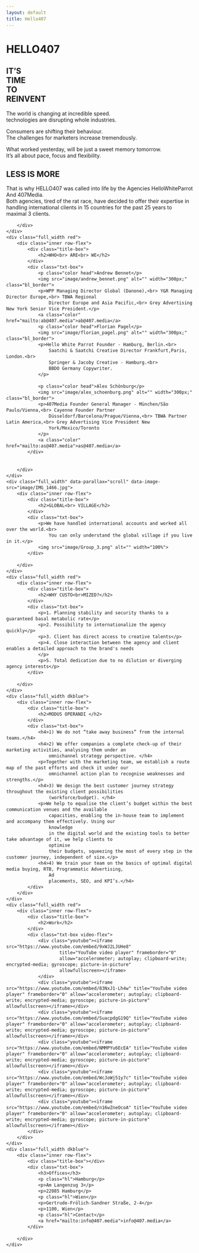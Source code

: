 ```yaml
---
layout: default
title: Hello407
---
```


<main>
    <div class="full_width first" data-parallax="scroll" data-image-src="image/phone.png">
        <h1>HELLO<span class="hl">407</span></h1>
        <!-- <img src="image/Group_4.png" alt="" class="arrow"> -->
    </div>
    <div class="full_width red">
        <div class="inner row-flex">
            <div class="title-box">
                <h2>IT’S<br> TIME<br> TO<br> REINVENT</h2>
            </div>
            <div class="txt-box">
                <p>The world is changing at incredible speed.<br>
                    technologies are disrupting whole industries.</p>
                <p>Consumers are shifting their behaviour.<br>
                    The challenges for marketers increase tremendously. </p>
                <p>What worked yesterday, will be just a sweet memory tomorrow.<br>
                    It’s all about pace, focus and flexibility.
                </p>
            </div>
        </div>
    </div>
    <div class="full_width" data-parallax="scroll" data-image-src="image/img_8559.jpg">
        <div class="inner row-flex">
            <div class="title-box">
                <h2>LESS IS MORE</h2>
            </div>
            <div class="txt-box">
                <p>That is why HELLO407 was called into life by the Agencies HelloWhiteParrot And 407Media.<br>
                    Both agencies, tired of the rat race, have decided to offer their expertise in handling
                    international
                    clients in 15 countries for the past 25 years to maximal 3 clients.</p>
            </div>

        </div>
    </div>
    <div class="full_width red">
        <div class="inner row-flex">
            <div class="title-box">
                <h2>WHO<br> ARE<br> WE</h2>
            </div>
            <div class="txt-box">
                <p class="color head">Andrew Bennet</p>
                <img src="image/andrew_bennet.png" alt="" width="300px;" class="bl_border">
                <p>WPP Managing Director Global (Danone),<br> Y&R Managing Director Europe,<br> TBWA Regional
                    Director Europe and Asia Pacific,<br> Grey Advertising New York Senior Vice President.</p>
                <a class="color" href="mailto:ab@407.media">ab@407.media</a>
                <p class="color head">Florian Pagel</p>
                <img src="image/florian_pagel.png" alt="" width="300px;" class="bl_border">
                <p>Hello White Parrot Founder - Hamburg, Berlin.<br>
                    Saatchi & Saatchi Creative Director Frankfurt,Paris, London.<br>
                    Springer & Jacoby Creative - Hamburg.<br>
                    BBDO Germany Copywriter.
                </p>

                <p class="color head">Alex Schönburg</p>
                <img src="image/alex_schoenburg.png" alt="" width="300px;" class="bl_border">
                <p>407Media Founder General Manager - München/São Paulo/Vienna,<br> Cayenne Founder Partner
                    Düsseldorf/Barcelona/Prague/Vienna,<br> TBWA Partner Latin America,<br> Grey Advertising Vice President New
                    York/Mexico/Toronto
                </p>
                <a class="color" href="mailto:as@407.media">as@407.media</a>
            </div>


        </div>
    </div>
    <div class="full_width" data-parallax="scroll" data-image-src="image/IMG_1466.jpg">
        <div class="inner row-flex">
            <div class="title-box">
                <h2>GLOBAL<br> VILLAGE</h2>
            </div>
            <div class="txt-box">
                <p>We have handled international accounts and worked all over the world.<br>
                    You can only understand the global village if you live in it.</p>
                <img src="image/Group_3.png" alt="" width="100%">
            </div>

        </div>
    </div>
    <div class="full_width red">
        <div class="inner row-flex">
            <div class="title-box">
                <h2>WHY CUSTO<br>MIZED?</h2>
            </div>
            <div class="txt-box">
                <p>1. Planning stability and security thanks to a guaranteed basal metabolic rate</p>
                <p>2. Possibility to internationalize the agency quickly</p>
                <p>3. Client has direct access to creative talents</p>
                <p>4. Close interaction between the agency and client enables a detailed approach to the brand's needs
                </p>
                <p>5. Total dedication due to no dilution or diverging agency interests</p>
            </div>

        </div>
    </div>
    <div class="full_width dkblue">
        <div class="inner row-flex">
            <div class="title-box">
                <h2>MODUS OPERANDI </h2>
            </div>
            <div class="txt-box">
                <h4>1) We do not “take away business” from the internal teams.</h4>
                <h4>2) We offer companies a complete check-up of their marketing activities, analysing them under an
                    omnichannel strategy perspective. </h4>
                <p>Together with the marketing team, we establish a route map of the past efforts and check it under our
                    omnichannel action plan to recognise weaknesses and strengths.</p>
                <h4>3) We design the best customer journey strategy throughout the existing client possibilities
                    (workforce/budget). </h4>
                <p>We help to equalise the client’s budget within the best communication venues and the available
                    capacities, enabling the in-house team to implement and accompany them effectively. Using our
                    knowledge
                    in the digital world and the existing tools to better take advantage of it, we help clients to
                    optimise
                    their budgets, squeezing the most of every step in the customer journey, independent of size.</p>
                <h4>4) We train your team on the basics of optimal digital media buying, RTB, Programmatic Advertising,
                    Ad
                    placements, SEO, and KPI’s.</h4>
            </div>
        </div>
    </div>
    <div class="full_width red">
        <div class="inner row-flex">
            <div class="title-box">
                <h2>Work</h2>
            </div>
            <div class="txt-box video-flex">
                <div class="youtube"><iframe src="https://www.youtube.com/embed/9xWJ2LJUHe8"
                        title="YouTube video player" frameborder="0"
                        allow="accelerometer; autoplay; clipboard-write; encrypted-media; gyroscope; picture-in-picture"
                        allowfullscreen></iframe>
                </div>
                <div class="youtube"><iframe src="https://www.youtube.com/embed/83NxJ1-Lh4w" title="YouTube video player" frameborder="0" allow="accelerometer; autoplay; clipboard-write; encrypted-media; gyroscope; picture-in-picture" allowfullscreen></iframe></div>
                <div class="youtube"><iframe src="https://www.youtube.com/embed/SuacpdgG19Q" title="YouTube video player" frameborder="0" allow="accelerometer; autoplay; clipboard-write; encrypted-media; gyroscope; picture-in-picture" allowfullscreen></iframe></div>
                <div class="youtube"><iframe src="https://www.youtube.com/embed/NMMPYu6EcEA" title="YouTube video player" frameborder="0" allow="accelerometer; autoplay; clipboard-write; encrypted-media; gyroscope; picture-in-picture" allowfullscreen></iframe></div>
                <div class="youtube"><iframe src="https://www.youtube.com/embed/WcJoWj51y7c" title="YouTube video player" frameborder="0" allow="accelerometer; autoplay; clipboard-write; encrypted-media; gyroscope; picture-in-picture" allowfullscreen></iframe></div>
                <div class="youtube"><iframe src="https://www.youtube.com/embed/n16wZneOcoA" title="YouTube video player" frameborder="0" allow="accelerometer; autoplay; clipboard-write; encrypted-media; gyroscope; picture-in-picture" allowfullscreen></iframe></div>
            </div>
        </div>
    </div>
    <div class="full_width dkblue">
        <div class="inner row-flex">
            <div class="title-box"></div>
            <div class="txt-box">
                <h3>Offices</h3>
                <p class="hl">Hamburg</p>
                <p>Am Langenzug 3</p>
                <p>22085 Hamburg</p>
                <p class="hl">Wien</p>
                <p>Gertrude-Frölich-Sandner Straße, 2-4</p>
                <p>1100, Wien</p>
                <p class="hl">Contact</p>
                <a href="mailto:info@407.media">info@407.media</a>
            </div>

        </div>
    </div>
</main>